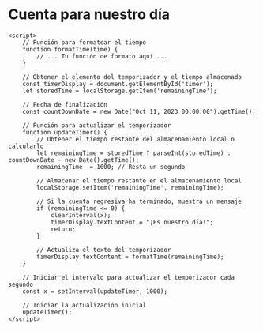 <html>
<head>
    <title>Cuenta para nuestro día</title>
    <style>
        /* ... Tus estilos CSS aquí ... */
    </style>
</head>
<body>
    <h1>Cuenta para nuestro día</h1>
    <p id="timer"></p>

    <script>
        // Función para formatear el tiempo
        function formatTime(time) {
            // ... Tu función de formato aquí ...
        }

        // Obtener el elemento del temporizador y el tiempo almacenado
        const timerDisplay = document.getElementById('timer');
        let storedTime = localStorage.getItem('remainingTime');

        // Fecha de finalización
        const countDownDate = new Date("Oct 11, 2023 00:00:00").getTime();

        // Función para actualizar el temporizador
        function updateTimer() {
            // Obtener el tiempo restante del almacenamiento local o calcularlo
            let remainingTime = storedTime ? parseInt(storedTime) : countDownDate - new Date().getTime();
            remainingTime -= 1000; // Resta un segundo

            // Almacenar el tiempo restante en el almacenamiento local
            localStorage.setItem('remainingTime', remainingTime);

            // Si la cuenta regresiva ha terminado, muestra un mensaje
            if (remainingTime <= 0) {
                clearInterval(x);
                timerDisplay.textContent = "¡Es nuestro día!";
                return;
            }

            // Actualiza el texto del temporizador
            timerDisplay.textContent = formatTime(remainingTime);
        }

        // Iniciar el intervalo para actualizar el temporizador cada segundo
        const x = setInterval(updateTimer, 1000);

        // Iniciar la actualización inicial
        updateTimer();
    </script>
</body>
</html>
